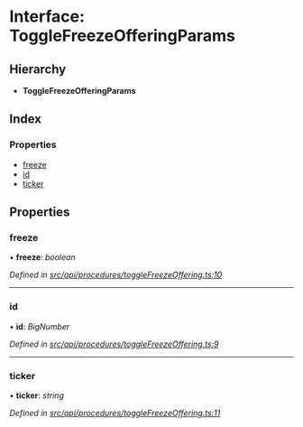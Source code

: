 # Interface: ToggleFreezeOfferingParams

## Hierarchy

* **ToggleFreezeOfferingParams**

## Index

### Properties

* [freeze](togglefreezeofferingparams.md#freeze)
* [id](togglefreezeofferingparams.md#id)
* [ticker](togglefreezeofferingparams.md#ticker)

## Properties

###  freeze

• **freeze**: *boolean*

*Defined in [src/api/procedures/toggleFreezeOffering.ts:10](https://github.com/PolymathNetwork/polymesh-sdk/blob/31a16a34/src/api/procedures/toggleFreezeOffering.ts#L10)*

___

###  id

• **id**: *BigNumber*

*Defined in [src/api/procedures/toggleFreezeOffering.ts:9](https://github.com/PolymathNetwork/polymesh-sdk/blob/31a16a34/src/api/procedures/toggleFreezeOffering.ts#L9)*

___

###  ticker

• **ticker**: *string*

*Defined in [src/api/procedures/toggleFreezeOffering.ts:11](https://github.com/PolymathNetwork/polymesh-sdk/blob/31a16a34/src/api/procedures/toggleFreezeOffering.ts#L11)*
